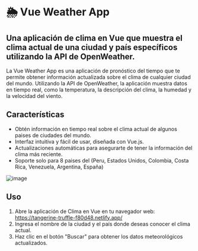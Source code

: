 # 🌦️  Vue Weather App
## Una aplicación de clima en Vue que muestra el clima actual de una ciudad y país específicos utilizando la API de OpenWeather.

La Vue Weather App es una aplicación de pronóstico del tiempo que te permite obtener información actualizada sobre el clima de cualquier ciudad del mundo. Utilizando la API de OpenWeather, la aplicación muestra datos en tiempo real, como la temperatura, la descripción del clima, la humedad y la velocidad del viento.

## Características
* Obtén información en tiempo real sobre el clima actual de algunos paises de ciudades del mundo.
* Interfaz intuitiva y fácil de usar, diseñada con Vue.js.
* Actualizaciones automáticas para asegurarte de tener la información del clima más reciente.
* Soporte solo para 8 paises del (Peru, Estados Unidos, Colombia, Costa Rica, Venezuela, Argentina, España)


![image](https://github.com/DevOld112/buscador-clima/assets/32624313/36b69488-9522-40ff-87c7-2a915df6cee4)


## Uso
1) Abre la aplicación de Clima en Vue en tu navegador web: https://tangerine-truffle-f80d48.netlify.app/
2) Ingresa el nombre de la ciudad y el país donde deseas conocer el clima actual.
3) Haz clic en el botón "Buscar" para obtener los datos meteorológicos actualizados.
